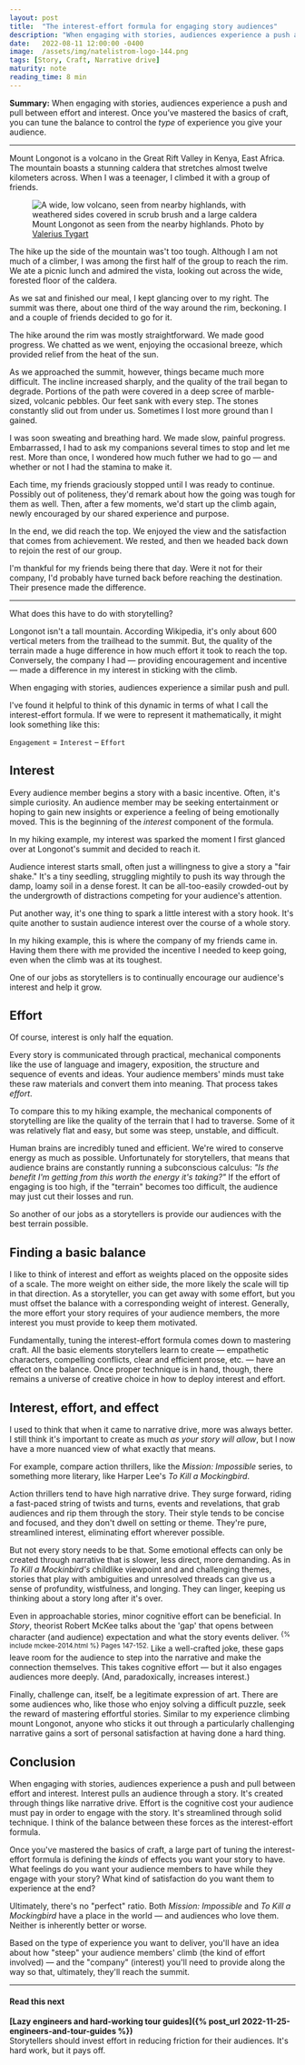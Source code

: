 ```yaml
---
layout: post
title:  "The interest-effort formula for engaging story audiences"
description: "When engaging with stories, audiences experience a push and pull between effort and interest. Storytellers can tune this balance to control the types of experiences they create."
date:   2022-08-11 12:00:00 -0400
image:  /assets/img/natelistrom-logo-144.png
tags: [Story, Craft, Narrative drive]
maturity: note
reading_time: 8 min
---
```


<p class="summary"><strong>Summary:</strong> When engaging with stories, audiences experience a push and pull between effort and interest. Once you’ve mastered the basics of craft, you can tune the balance to control the <em>type</em> of experience you give your audience.</p>

---

<p class="dropCap">Mount Longonot is a volcano in the Great Rift Valley in Kenya, East Africa. The mountain boasts a stunning caldera that stretches almost twelve kilometers across. When I was a teenager, I climbed it with a group of friends.</p>

<figure>
    <img src="/assets/img/interest-effort-01-longonot.jpg"
         alt="A wide, low volcano, seen from nearby highlands, with weathered sides covered in scrub brush and a large caldera">
    <figcaption>Mount Longonot as seen from the nearby highlands. Photo by <a href="https://commons.wikimedia.org/wiki/File:MtLongonot1.jpg">Valerius Tygart</a></figcaption>
</figure>

The hike up the side of the mountain was't too tough. Although I am not much of a climber, I was among the first half of the group to reach the rim. We ate a picnic lunch and admired the vista, looking out across the wide, forested floor of the caldera.

As we sat and finished our meal, I kept glancing over to my right. The summit was there, about one third of the way around the rim, beckoning. I and a couple of friends decided to go for it.

The hike around the rim was mostly straightforward. We made good progress. We chatted as we went, enjoying the occasional breeze, which provided relief from the heat of the sun.

As we approached the summit, however, things became much more difficult. The incline increased sharply, and the quality of the trail began to degrade. Portions of the path were covered in a deep scree of marble-sized, volcanic pebbles. Our feet sank with every step. The stones constantly slid out from under us. Sometimes I lost more ground than I gained. 

I was soon sweating and breathing hard. We made slow, painful progress. Embarrassed, I had to ask my companions several times to stop and let me rest. More than once, I wondered how much futher we had to go — and whether or not I had the stamina to make it. 

Each time, my friends graciously stopped until I was ready to continue. Possibly out of politeness, they'd remark about how the going was tough for them as well. Then, after a few moments, we'd start up the climb again, newly encouraged by our shared experience and purpose.

In the end, we did reach the top. We enjoyed the view and the satisfaction that comes from achievement. We rested, and then we headed back down to rejoin the rest of our group.

I'm thankful for my friends being there that day. Were it not for their company, I'd probably have turned back before reaching the destination. Their presence made the difference.

---

What does this have to do with storytelling?

Longonot isn't a tall mountain. According Wikipedia, it's only about 600 vertical meters from the trailhead to the summit. But, the quality of the terrain made a huge difference in how much effort it took to reach the top. Conversely, the company I had — providing encouragement and incentive — made a difference in my interest in sticking with the climb.

When engaging with stories, audiences experience a similar push and pull.

I've found it helpful to think of this dynamic in terms of what I call the interest-effort formula. If we were to represent it mathematically, it might look something like this:

`Engagement` = `Interest` – `Effort`

## Interest

Every audience member begins a story with a basic incentive. Often, it's simple curiosity. An audience member may be seeking entertainment or hoping to gain new insights or experience a feeling of being emotionally moved. This is the beginning of the _interest_ component of the formula.

In my hiking example, my interest was sparked the moment I first glanced over at Longonot's summit and decided to reach it.

Audience interest starts small, often just a willingness to give a story a "fair shake." It's a tiny seedling, struggling mightily to push its way through the damp, loamy soil in a dense forest. It can be all-too-easily crowded-out by the undergrowth of distractions competing for your audience's attention.

Put another way, it's one thing to spark a little interest with a story hook. It's quite another to sustain audience interest over the course of a whole story.

In my hiking example, this is where the company of my friends came in. Having them there with me provided the incentive I needed to keep going, even when the climb was at its toughest.

One of our jobs as storytellers is to continually encourage our audience's interest and help it grow.

## Effort

Of course, interest is only half the equation.

Every story is communicated through practical, mechanical components like the use of language and imagery, exposition, the structure and sequence of events and ideas. Your audience members' minds must take these raw materials and convert them into meaning. That process takes _effort_. 

To compare this to my hiking example, the mechanical components of storytelling are like the quality of the terrain that I had to traverse. Some of it was relatively flat and easy, but some was steep, unstable, and difficult.

Human brains are incredibly tuned and efficient. We're wired to conserve energy as much as possible. Unfortunately for storytellers, that means that audience brains are constantly running a subconscious calculus: _"Is the benefit I'm getting from this worth the energy it's taking?"_ If the effort of engaging is too high, if the "terrain" becomes too difficult, the audience may just cut their losses and run.

So another of our jobs as a storytellers is provide our audiences with the best terrain possible.

## Finding a basic balance

I like to think of interest and effort as weights placed on the opposite sides of a scale. The more weight on either side, the more likely the scale will tip in that direction. As a storyteller, you can get away with some effort, but you must offset the balance with a corresponding weight of interest. Generally, the more effort your story requires of your audience members, the more interest you must provide to keep them motivated.

Fundamentally, tuning the interest-effort formula comes down to mastering craft. All the basic elements storytellers learn to create — empathetic characters, compelling conflicts, clear and efficient prose, etc. — have an effect on the balance. Once proper technique is in hand, though, there remains a universe of creative choice in how to deploy interest and effort.

## Interest, effort, and effect

I used to think that when it came to narrative drive, more was always better. I still think it's important to create as much _as your story will allow_, but I now have a more nuanced view of what exactly that means.

For example, compare action thrillers, like the _Mission: Impossible_ series, to something more literary, like Harper Lee's _To Kill a Mockingbird_.

Action thrillers tend to have high narrative drive. They surge forward, riding a fast-paced string of twists and turns, events and revelations, that grab audiences and rip them through the story. Their style tends to be concise and focused, and they don't dwell on setting or theme. They're pure, streamlined interest, eliminating effort wherever possible. 

But not every story needs to be that. Some emotional effects can only be created through narrative that is slower, less direct, more demanding. As in _To Kill a Mockinbird's_ childlike viewpoint and and challenging themes, stories that play with ambiguities and unresolved threads can give us a sense of profundity, wistfulness, and longing. They can linger, keeping us thinking about a story long after it's over.

Even in approachable stories, minor cognitive effort can be beneficial. In _Story_, theorist Robert McKee talks about the 'gap' that opens between character (and audience) expectation and what the story events deliver. <sup>{% include mckee-2014.html %} Pages 147-152.</sup> Like a well-crafted joke, these gaps leave room for the audience to step into the narrative and make the connection themselves. This takes cognitive effort — but it also engages audiences more deeply. (And, paradoxically, increases interest.)

Finally, challenge can, itself, be a legitimate expression of art. There are some audiences who, like those who enjoy solving a difficult puzzle, seek the reward of mastering effortful stories. Similar to my experience climbing mount Longonot, anyone who sticks it out through a particularly challenging narrative gains a sort of personal satisfaction at having done a hard thing.

## Conclusion

When engaging with stories, audiences experience a push and pull between effort and interest. Interest pulls an audience through a story. It's created through things like narrative drive. Effort is the cognitive cost your audience must pay in order to engage with the story. It's streamlined through solid technique. I think of the balance between these forces as the interest-effort formula.

Once you've mastered the basics of craft, a large part of tuning the interest-effort formula is defining the _kinds_ of effects you want your story to have. What feelings do you want your audience members to have while they engage with your story? What kind of satisfaction do you want them to experience at the end?

Ultimately, there's no "perfect" ratio. Both _Mission: Impossible_ and _To Kill a Mockingbird_ have a place in the world — and audiences who love them. Neither is inherently better or worse.

Based on the type of experience you want to deliver, you'll have an idea about how "steep" your audience members' climb (the kind of effort involved) — and the "company" (interest) you'll need to provide along the way so that, ultimately, they'll reach the summit.

---

#### Read this next

**[Lazy engineers and hard-working tour guides]({% post_url 2022-11-25-engineers-and-tour-guides %})**
<br />Storytellers should invest effort in reducing friction for their audiences. It's hard work, but it pays off.